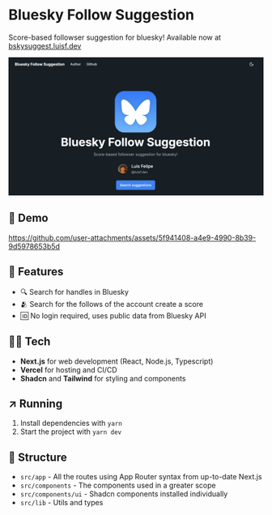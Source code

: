 # Bluesky Follow Suggestion

Score-based followser suggestion for bluesky! Available now at [bskysuggest.luisf.dev](https://bskysuggest.luisf.dev/)

![Website Card](./public/website-card.png)

## 📼 Demo

https://github.com/user-attachments/assets/5f941408-a4e9-4990-8b39-9d5978653b5d

## 🧮 Features

- 🔍 Search for handles in Bluesky
- 🫂 Search for the follows of the account create a score
- 🆔 No login required, uses public data from Bluesky API

## 🧑‍💻 Tech

- **Next.js** for web development (React, Node.js, Typescript)
- **Vercel** for hosting and CI/CD
- **Shadcn** and **Tailwind** for styling and components

## ↗️ Running

1. Install dependencies with `yarn`
2. Start the project with `yarn dev`

## 🧱 Structure

- `src/app` - All the routes using App Router syntax from up-to-date Next.js
- `src/components` - The components used in a greater scope
- `src/components/ui` - Shadcn components installed individually
- `src/lib` - Utils and types
